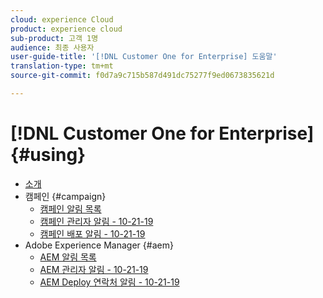 ```yaml
---
cloud: experience Cloud
product: experience cloud
sub-product: 고객 1명
audience: 최종 사용자
user-guide-title: '[!DNL Customer One for Enterprise] 도움말'
translation-type: tm+mt
source-git-commit: f0d7a9c715b587d491dc75277f9ed0673835621d

---
```



# [!DNL Customer One for Enterprise] {#using}

+ [소개](home.md)
+ 캠페인 {#campaign}
   + [캠페인 알림 목록](campaign-list.md)
   + [캠페인 관리자 알림 - 10-21-19](campaign-admin.md)
   + [캠페인 배포 알림 - 10-21-19](campaign-deploy.md)
+ Adobe Experience Manager {#aem}
   + [AEM 알림 목록](aem-list.md)
   + [AEM 관리자 알림 - 10-21-19](aem-admin.md)
   + [AEM Deploy 연락처 알림 - 10-21-19](aem-deploy.md)
